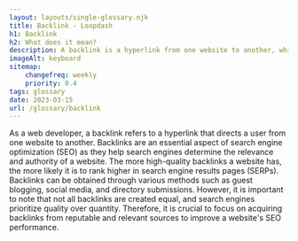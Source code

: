 ```yaml
--- 
layout: layouts/single-glossary.njk
title: Backlink - Loopdash
h1: Backlink
h2: What does it mean?
description: A backlink is a hyperlink from one website to another, which can be added to a Wordpress site to improve its search engine optimization and increase traffic.
imageAlt: keyboard
sitemap:
	changefreq: weekly
	priority: 0.4
tags: glossary
date: 2023-03-15
url: /glossary/backlink
---
```


As a web developer, a backlink refers to a hyperlink that directs a user from one website to another. Backlinks are an essential aspect of search engine optimization (SEO) as they help search engines determine the relevance and authority of a website. The more high-quality backlinks a website has, the more likely it is to rank higher in search engine results pages (SERPs). Backlinks can be obtained through various methods such as guest blogging, social media, and directory submissions. However, it is important to note that not all backlinks are created equal, and search engines prioritize quality over quantity. Therefore, it is crucial to focus on acquiring backlinks from reputable and relevant sources to improve a website's SEO performance.

